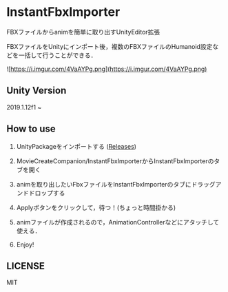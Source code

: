 # InstantFbxImporter
FBXファイルからanimを簡単に取り出すUnityEditor拡張

FBXファイルをUnityにインポート後，複数のFBXファイルのHumanoid設定などを一括して行うことができる．

![https://i.imgur.com/4VaAYPg.png](https://i.imgur.com/4VaAYPg.png)

## Unity Version
2019.1.12f1 ~

## How to use
1. UnityPackageをインポートする ([Releases](https://github.com/nmxi/InstantFbxImporter/releases))

2. MovieCreateCompanion/InstantFbxImporterからInstantFbxImporterのタブを開く

3. animを取り出したいFbxファイルをInstantFbxImporterのタブにドラッグアンドドロップする

4. Applyボタンをクリックして，待つ！(ちょっと時間掛かる)

5. animファイルが作成されるので，AnimationControllerなどにアタッチして使える．

6. Enjoy!

## LICENSE
MIT
